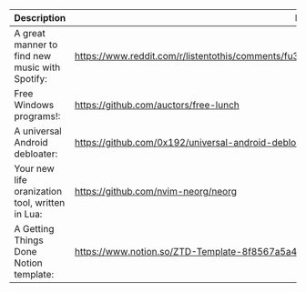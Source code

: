 Description | Link
------------ | ------------
A great manner to find new music with Spotify: | https://www.reddit.com/r/listentothis/comments/fu38wy/discussion_my_personal_way_to_find_new_music/
Free Windows programs!: | https://github.com/auctors/free-lunch
A universal Android debloater: | https://github.com/0x192/universal-android-debloater
Your new life oranization tool, written in Lua: | https://github.com/nvim-neorg/neorg
A Getting Things Done Notion template: | https://www.notion.so/ZTD-Template-8f8567a5a4ff4034824ce11ce5313614
